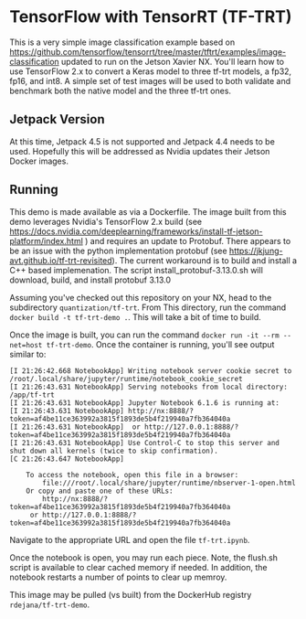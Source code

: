 # TensorFlow with TensorRT (TF-TRT)

This is a very simple image classification example based on https://github.com/tensorflow/tensorrt/tree/master/tftrt/examples/image-classification updated to run on the Jetson Xavier NX.   You'll learn how to use TensorFlow 2.x to convert a Keras model to three tf-trt models, a fp32, fp16, and int8.  A simple set of test images will be used to both validate and benchmark both the native model and the three tf-trt ones.

## Jetpack Version
At this time, Jetpack 4.5 is not supported and Jetpack 4.4 needs to be used.  Hopefully this will be addressed as Nvidia updates their Jetson Docker images.

## Running
This demo is made available as via a Dockerfile.  The image built from this demo leverages Nvidia's TensorFlow 2.x build (see https://docs.nvidia.com/deeplearning/frameworks/install-tf-jetson-platform/index.html ) and requires an update to Protobuf.  There appears to be an issue with the python implementation protobuf (see https://jkjung-avt.github.io/tf-trt-revisited).  The current workaround is to build and install a C++ based implemenation. The script install_protobuf-3.13.0.sh will download, build, and install protobuf 3.13.0

Assuming you've checked out this repository on your NX, head to the subdirectory `quantization/tf-trt`.  From This directory, run the command `docker build -t tf-trt-demo .`.  This will take a bit of time to build.

Once the image is built, you can run the command `docker run -it --rm --net=host tf-trt-demo`.  Once the container is running, you'll see output similar to:
```
[I 21:26:42.668 NotebookApp] Writing notebook server cookie secret to /root/.local/share/jupyter/runtime/notebook_cookie_secret
[I 21:26:43.631 NotebookApp] Serving notebooks from local directory: /app/tf-trt
[I 21:26:43.631 NotebookApp] Jupyter Notebook 6.1.6 is running at:
[I 21:26:43.631 NotebookApp] http://nx:8888/?token=af4be11ce363992a3815f1893de5b4f219940a7fb364040a
[I 21:26:43.631 NotebookApp]  or http://127.0.0.1:8888/?token=af4be11ce363992a3815f1893de5b4f219940a7fb364040a
[I 21:26:43.631 NotebookApp] Use Control-C to stop this server and shut down all kernels (twice to skip confirmation).
[C 21:26:43.647 NotebookApp] 
    
    To access the notebook, open this file in a browser:
        file:///root/.local/share/jupyter/runtime/nbserver-1-open.html
    Or copy and paste one of these URLs:
        http://nx:8888/?token=af4be11ce363992a3815f1893de5b4f219940a7fb364040a
     or http://127.0.0.1:8888/?token=af4be11ce363992a3815f1893de5b4f219940a7fb364040a
```
Navigate to the appropriate URL and open the file `tf-trt.ipynb`. 


Once the notebook is open, you may run each piece.  Note, the flush.sh script is available to clear cached memory if needed.  In addition, the notebook restarts a number of points to clear up memroy.

This image may be pulled (vs built) from the DockerHub registry `rdejana/tf-trt-demo`.



